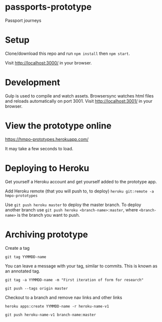 # passports-prototype

Passport journeys

# Setup

Clone/download this repo and run `npm install` then `npm start`.

Visit <a href="http://localhost:3000/" target="_blank">http://localhost:3000/</a> in your browser.

# Development

Gulp is used to compile and watch assets. Browsersync watches html files and reloads automatically on port 3001. 
Visit <a href="http://localhost:3001/" target="_blank">http://localhost:3001/</a> in your browser.

# View the prototype online

<a href="https://hmpo-prototypes.herokuapp.com/" target="_blank">https://hmpo-prototypes.herokuapp.com/</a>

It may take a few seconds to load.

# Deploying to Heroku

Get yourself a Heroku account and get yourself added to the prototype app.

Add Heroku remote (that you will push to, to deploy) `heroku git:remote -a hmpo-prototypes`

Use `git push heroku master` to deploy the master branch. To deploy another branch use `git push heroku <branch-name>:master`, where `<branch-name>` is the branch you want to push.

# Archiving prototype

Create a tag

`git tag YYMMDD-name`

You can leave a message with your tag, similar to commits. This is known as an annotated tag.

`git tag -a YYMMDD-name -m "First iteration of form for research"`

`git push --tags origin master`

Checkout to a branch and remove nav links and other links

`heroku apps:create YYMMDD-name -r heroku-name-v1`

`git push heroku-name-v1 branch-name:master`
